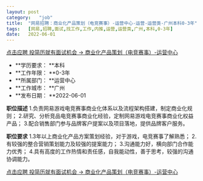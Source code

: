 ```yaml
---
layout:	post
category:	"job"
title:	"网易招聘：商业化产品策划（电竞赛事）-运营中心-运营-运营类-广州本科0-3年"
tags:	[网易,招聘,面试,找工作,工作,内推,运营,运营类,广州,本科,0-3年]
date:	2022-06-01
---
```


[点击应聘 投简历就有面试机会 -> 商业化产品策划（电竞赛事）-运营中心](http://mobile.bole.netease.com/bole/boleDetail?id=34753&employeeId=346f03c3cda5f04c&key=all)



- **学历要求： **本科
- **工作年限： **0-3年
- **所属部门： **运营中心
- **工作城市： **广州
- **发布日期： **2022-06-01



**职位描述**
1.负责网易游戏电竞赛事商业化体系以及流程架构搭建，制定商业化规则；
2.研究、分析竞品电竞赛事商业化经验，定制网易游戏电竞赛事商业化权益产品；
3.配合销售部门参与品牌客户提案以及项目落地，提供品牌客户服务。



**职位要求**
1.3年以上商业化产品方案策划经验，对于游戏，电竞赛事了解熟悉；
2.有较强的整合营销策划能力及较强的提案能力；
3.沟通能力好，横向部门合作能力优秀；
4.具有高度的工作热情和责任感，自我能动性，善于思考，较强的沟通协调能力。



[点击应聘 投简历就有面试机会 -> 商业化产品策划（电竞赛事）-运营中心](http://mobile.bole.netease.com/bole/boleDetail?id=34753&employeeId=346f03c3cda5f04c&key=all)